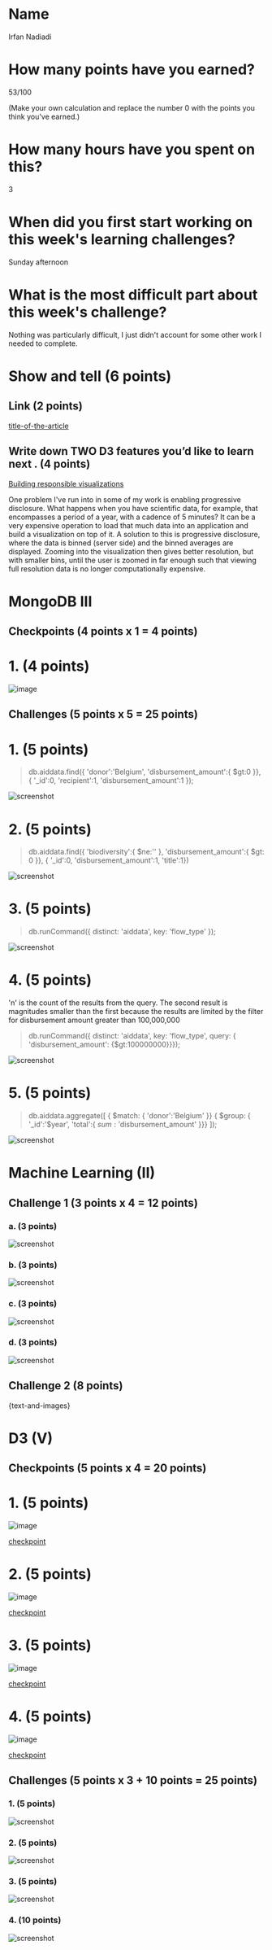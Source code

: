 # Name

Irfan Nadiadi

# How many points have you earned?

53/100

(Make your own calculation and replace the number 0 with the points you think you've earned.)

# How many hours have you spent on this?

3

# When did you first start working on this week's learning challenges?

Sunday afternoon

# What is the most difficult part about this week's challenge?

Nothing was particularly difficult, I just didn't account for some other work I needed to complete.

# Show and tell (6 points)

## Link (2 points)

[title-of-the-article](http://link-to-an-interesting-D3-visualization-example)

## Write down TWO D3 features you’d like to learn next . (4 points)

[Building responsible visualizations](https://blog.safaribooksonline.com/2014/02/17/building-responsible-visualizations-d3-js/)

One problem I've run into in some of my work is enabling progressive disclosure. What happens when you have scientific data, for example, that encompasses a period of a year, with a cadence of 5 minutes? It can be a very expensive operation to load that much data into an application and build a visualization on top of it. A solution to this is progressive disclosure, where the data is binned (server side) and the binned averages are displayed. Zooming into the visualization then gives better resolution, but with smaller bins, until the user is zoomed in far enough such that viewing full resolution data is no longer computationally expensive.


# MongoDB III

## Checkpoints (4 points x 1 = 4 points)

# 1. (4 points)

![image](checkpoints/mongo_1.png)

## Challenges (5 points x 5 = 25 points)

# 1. (5 points)

> db.aiddata.find({ 'donor':'Belgium', 'disbursement_amount':{ $gt:0 }}, { '_id':0, 'recipient':1, 'disbursement_amount':1 });

![screenshot](challenges/mongo_1.png)

# 2. (5 points)

> db.aiddata.find({ 'biodiversity':{ $ne:'' }, 'disbursement_amount':{ $gt: 0 }}, { '_id':0, 'disbursement_amount':1, 'title':1})

![screenshot](challenges/mongo_2.png)

# 3. (5 points)

> db.runCommand({ distinct: 'aiddata', key: 'flow_type' });

![screenshot](challenges/mongo_3.png)

# 4. (5 points)

'n' is the count of the results from the query. The second result is magnitudes smaller than the first because the results are limited by the filter for disbursement amount greater than 100,000,000

>  db.runCommand({ distinct: 'aiddata', key: 'flow_type', query: { 'disbursement_amount': {$gt:100000000}}});

![screenshot](challenges/mongo_4.png)

# 5. (5 points)

> db.aiddata.aggregate([ { $match: { 'donor':'Belgium' }}
						 { $group: { '_id':'$year', 'total':{ $sum: '$disbursement_amount' }}}
						 ]);

![screenshot](challenges/monngo_5.png)

# Machine Learning (II)

## Challenge 1 (3 points x 4 = 12 points)

### a. (3 points)

![screenshot](challenges/ml_1a.png)

### b. (3 points)

![screenshot](challenges/ml_1b.png)

### c. (3 points) 

![screenshot](challenges/ml_1c.png)

### d. (3 points) 

![screenshot](challenges/ml_1d.png)

## Challenge 2 (8 points)

{text-and-images}

# D3 (V)

## Checkpoints (5 points x 4 = 20 points)

# 1. (5 points)

![image](d3/check1.png)

[checkpoint](d3/checkpoint1.html)

# 2. (5 points)

![image](d3/check2.png)

[checkpoint](d3/checkpoint2.html)

# 3. (5 points)

![image](image.png?raw=true)

[checkpoint](checkpoint.html)

# 4. (5 points)

![image](image.png?raw=true)

[checkpoint](checkpoint.html)

## Challenges 	(5 points x 3 + 10 points = 25 points)

### 1. (5 points)

![screenshot](screenshot.png?raw=true)

### 2. (5 points)

![screenshot](screenshot.png?raw=true)

### 3. (5 points)

![screenshot](screenshot.png?raw=true)

### 4. (10 points)

![screenshot](screenshot.png?raw=true)

